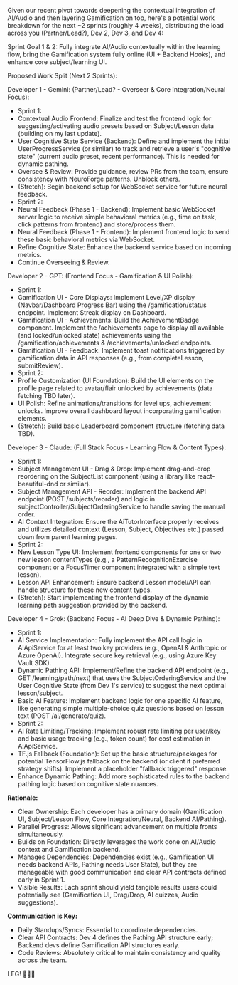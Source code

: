 Given our recent pivot towards deepening the contextual integration of AI/Audio and then layering Gamification on top, here's a potential work breakdown for the next ~2 sprints (roughly 4 weeks), distributing the load across you (Partner/Lead?), Dev 2, Dev 3, and Dev 4:

Sprint Goal 1 & 2: Fully integrate AI/Audio contextually within the learning flow, bring the Gamification system fully online (UI + Backend Hooks), and enhance core subject/learning UI.

Proposed Work Split (Next 2 Sprints):

Developer 1 - Gemini: (Partner/Lead? - Overseer & Core Integration/Neural Focus):
* Sprint 1:
* Contextual Audio Frontend: Finalize and test the frontend logic for suggesting/activating audio presets based on Subject/Lesson data (building on my last update).
* User Cognitive State Service (Backend): Define and implement the initial UserProgressService (or similar) to track and retrieve a user's "cognitive state" (current audio preset, recent performance). This is needed for dynamic pathing.
* Oversee & Review: Provide guidance, review PRs from the team, ensure consistency with NeuroForge patterns. Unblock others.
* (Stretch): Begin backend setup for WebSocket service for future neural feedback.
* Sprint 2:
* Neural Feedback (Phase 1 - Backend): Implement basic WebSocket server logic to receive simple behavioral metrics (e.g., time on task, click patterns from frontend) and store/process them.
* Neural Feedback (Phase 1 - Frontend): Implement frontend logic to send these basic behavioral metrics via WebSocket.
* Refine Cognitive State: Enhance the backend service based on incoming metrics.
* Continue Overseeing & Review.

Developer 2 - GPT: (Frontend Focus - Gamification & UI Polish):
* Sprint 1:
* Gamification UI - Core Displays: Implement Level/XP display (Navbar/Dashboard Progress Bar) using the /gamification/status endpoint. Implement Streak display on Dashboard.
* Gamification UI - Achievements: Build the AchievementBadge component. Implement the /achievements page to display all available (and locked/unlocked state) achievements using the /gamification/achievements & /achievements/unlocked endpoints.
* Gamification UI - Feedback: Implement toast notifications triggered by gamification data in API responses (e.g., from completeLesson, submitReview).
* Sprint 2:
* Profile Customization (UI Foundation): Build the UI elements on the profile page related to avatar/flair unlocked by achievements (data fetching TBD later).
* UI Polish: Refine animations/transitions for level ups, achievement unlocks. Improve overall dashboard layout incorporating gamification elements.
* (Stretch): Build basic Leaderboard component structure (fetching data TBD).

Developer 3 - Claude: (Full Stack Focus - Learning Flow & Content Types):
* Sprint 1:
* Subject Management UI - Drag & Drop: Implement drag-and-drop reordering on the SubjectList component (using a library like react-beautiful-dnd or similar).
* Subject Management API - Reorder: Implement the backend API endpoint (POST /subjects/reorder) and logic in subjectController/SubjectOrderingService to handle saving the manual order.
* AI Context Integration: Ensure the AiTutorInterface properly receives and utilizes detailed context (Lesson, Subject, Objectives etc.) passed down from parent learning pages.
* Sprint 2:
* New Lesson Type UI: Implement frontend components for one or two new lesson contentTypes (e.g., a PatternRecognitionExercise component or a FocusTimer component integrated with a simple text lesson).
* Lesson API Enhancement: Ensure backend Lesson model/API can handle structure for these new content types.
* (Stretch): Start implementing the frontend display of the dynamic learning path suggestion provided by the backend.

Developer 4 - Grok: (Backend Focus - AI Deep Dive & Dynamic Pathing):
* Sprint 1:
* AI Service Implementation: Fully implement the API call logic in AiApiService for at least two key providers (e.g., OpenAI & Anthropic or Azure OpenAI). Integrate secure key retrieval (e.g., using Azure Key Vault SDK).
* Dynamic Pathing API: Implement/Refine the backend API endpoint (e.g., GET /learning/path/next) that uses the SubjectOrderingService and the User Cognitive State (from Dev 1's service) to suggest the next optimal lesson/subject.
* Basic AI Feature: Implement backend logic for one specific AI feature, like generating simple multiple-choice quiz questions based on lesson text (POST /ai/generate/quiz).
* Sprint 2:
* AI Rate Limiting/Tracking: Implement robust rate limiting per user/key and basic usage tracking (e.g., token count) for cost estimation in AiApiService.
* TF.js Fallback (Foundation): Set up the basic structure/packages for potential TensorFlow.js fallback on the backend (or client if preferred strategy shifts). Implement a placeholder "fallback triggered" response.
* Enhance Dynamic Pathing: Add more sophisticated rules to the backend pathing logic based on cognitive state nuances.

**Rationale:**

- Clear Ownership: Each developer has a primary domain (Gamification UI, Subject/Lesson Flow, Core Integration/Neural, Backend AI/Pathing). 
- Parallel Progress: Allows significant advancement on multiple fronts simultaneously.
- Builds on Foundation: Directly leverages the work done on AI/Audio context and Gamification backend. 
- Manages Dependencies: Dependencies exist (e.g., Gamification UI needs backend APIs, Pathing needs User State), but they are manageable with good communication and clear API contracts defined early in Sprint 1. 
- Visible Results: Each sprint should yield tangible results users could potentially see (Gamification UI, Drag/Drop, AI quizzes, Audio suggestions).

**Communication is Key:**

- Daily Standups/Syncs: Essential to coordinate dependencies.
- Clear API Contracts: Dev 4 defines the Pathing API structure early; Backend devs define Gamification API structures early.
- Code Reviews: Absolutely critical to maintain consistency and quality across the team.

LFG! 🚀🚀🚀